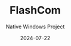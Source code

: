 ---
title: FlashCom
subtitle: Native Windows Project
date: 2024-07-22
description: FlashCom is a lightning fast command launcher app I wrote for Windows because I was tired of how slow Start is.
icon: flashcom.svg
---